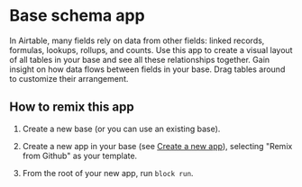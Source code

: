 # Base schema app

In Airtable, many fields rely on data from other fields: linked records, formulas, lookups, rollups,
and counts. Use this app to create a visual layout of all tables in your base and see all these
relationships together. Gain insight on how data flows between fields in your base. Drag tables
around to customize their arrangement.

## How to remix this app

1. Create a new base (or you can use an existing base).

2. Create a new app in your base (see
   [Create a new app](https://airtable.com/developers/blocks/guides/hello-world-tutorial#create-a-new-app)),
   selecting "Remix from Github" as your template.

3. From the root of your new app, run `block run`.
